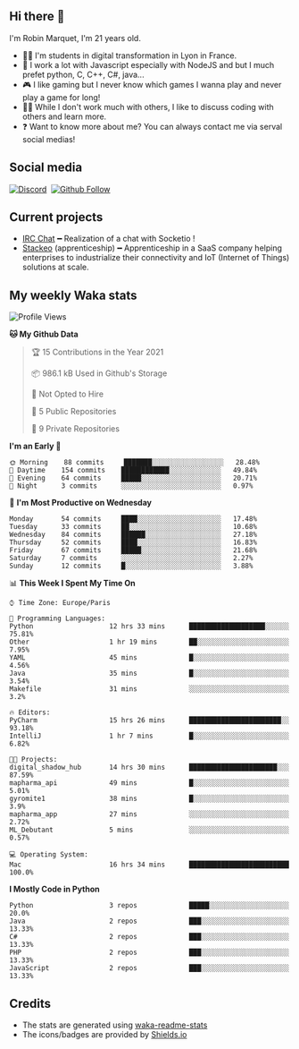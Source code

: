 ## Hi there 👋

I'm Robin Marquet, I'm 21 years old.

- 👨‍💻 I'm students in digital transformation in Lyon in France.
- 🌱 I work a lot with Javascript especially with NodeJS and but I much prefet python, C, C++, C#, java...
- 🎮 I like gaming but I never know which games I wanna play and never play a game for long!
- 👯‍♀️ While I don't work much with others, I like to discuss coding with others and learn more.
- ❓ Want to know more about me? You can always contact me via serval social medias!

## Social media

[![Discord](https://img.shields.io/discord/759460462105854022?label=rmarquet%232048&style=for-the-badge&logo=discord&logoColor=ffffff)](https://github.com/rmarquet21)
‎‎ [![Github Follow](https://img.shields.io/github/followers/rmarquet21?logo=github&logoColor=ffffff&style=for-the-badge)](https://github.com/rmarquet21)

## Current projects

- [IRC Chat](https://socket.io/) ━ Realization of a chat with Socketio !
- [Stackeo](https://www.stackeo.io/) (apprenticeship) ━ Apprenticeship in a SaaS company helping enterprises to industrialize their connectivity and IoT (Internet of Things) solutions at scale.

## My weekly Waka stats

<!--START_SECTION:waka-->
![Profile Views](http://img.shields.io/badge/Profile%20Views-41-blue)

**🐱 My Github Data** 

> 🏆 15 Contributions in the Year 2021
 > 
> 📦 986.1 kB Used in Github's Storage 
 > 
> 🚫 Not Opted to Hire
 > 
> 📜 5 Public Repositories 
 > 
> 🔑 9 Private Repositories  
 > 
**I'm an Early 🐤** 

```text
🌞 Morning    88 commits     ███████░░░░░░░░░░░░░░░░░░   28.48% 
🌆 Daytime    154 commits    ████████████░░░░░░░░░░░░░   49.84% 
🌃 Evening    64 commits     █████░░░░░░░░░░░░░░░░░░░░   20.71% 
🌙 Night      3 commits      ░░░░░░░░░░░░░░░░░░░░░░░░░   0.97%

```
📅 **I'm Most Productive on Wednesday** 

```text
Monday       54 commits     ████░░░░░░░░░░░░░░░░░░░░░   17.48% 
Tuesday      33 commits     ██░░░░░░░░░░░░░░░░░░░░░░░   10.68% 
Wednesday    84 commits     ██████░░░░░░░░░░░░░░░░░░░   27.18% 
Thursday     52 commits     ████░░░░░░░░░░░░░░░░░░░░░   16.83% 
Friday       67 commits     █████░░░░░░░░░░░░░░░░░░░░   21.68% 
Saturday     7 commits      ░░░░░░░░░░░░░░░░░░░░░░░░░   2.27% 
Sunday       12 commits     █░░░░░░░░░░░░░░░░░░░░░░░░   3.88%

```


📊 **This Week I Spent My Time On** 

```text
⌚︎ Time Zone: Europe/Paris

💬 Programming Languages: 
Python                   12 hrs 33 mins      ███████████████████░░░░░░   75.81% 
Other                    1 hr 19 mins        ██░░░░░░░░░░░░░░░░░░░░░░░   7.95% 
YAML                     45 mins             █░░░░░░░░░░░░░░░░░░░░░░░░   4.56% 
Java                     35 mins             █░░░░░░░░░░░░░░░░░░░░░░░░   3.54% 
Makefile                 31 mins             ░░░░░░░░░░░░░░░░░░░░░░░░░   3.2%

🔥 Editors: 
PyCharm                  15 hrs 26 mins      ███████████████████████░░   93.18% 
IntelliJ                 1 hr 7 mins         █░░░░░░░░░░░░░░░░░░░░░░░░   6.82%

🐱‍💻 Projects: 
digital_shadow_hub       14 hrs 30 mins      ██████████████████████░░░   87.59% 
mapharma_api             49 mins             █░░░░░░░░░░░░░░░░░░░░░░░░   5.01% 
gyromite1                38 mins             █░░░░░░░░░░░░░░░░░░░░░░░░   3.9% 
mapharma_app             27 mins             ░░░░░░░░░░░░░░░░░░░░░░░░░   2.72% 
ML_Debutant              5 mins              ░░░░░░░░░░░░░░░░░░░░░░░░░   0.57%

💻 Operating System: 
Mac                      16 hrs 34 mins      █████████████████████████   100.0%

```

**I Mostly Code in Python** 

```text
Python                   3 repos             █████░░░░░░░░░░░░░░░░░░░░   20.0% 
Java                     2 repos             ███░░░░░░░░░░░░░░░░░░░░░░   13.33% 
C#                       2 repos             ███░░░░░░░░░░░░░░░░░░░░░░   13.33% 
PHP                      2 repos             ███░░░░░░░░░░░░░░░░░░░░░░   13.33% 
JavaScript               2 repos             ███░░░░░░░░░░░░░░░░░░░░░░   13.33%

```



<!--END_SECTION:waka-->

## Credits

- The stats are generated using [waka-readme-stats](https://github.com/anmol098/waka-readme-stats)
- The icons/badges are provided by [Shields.io](https://shields.io/)
